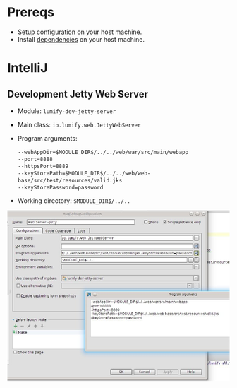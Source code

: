 
# Prereqs

* Setup [configuration](configuration.md) on your host machine.
* Install [dependencies](dependencies.md) on your host machine.

# IntelliJ

## Development Jetty Web Server

* Module: `lumify-dev-jetty-server`
* Main class: `io.lumify.web.JettyWebServer`
* Program arguments:

      --webAppDir=$MODULE_DIR$/../../web/war/src/main/webapp
      --port=8888
      --httpsPort=8889
      --keyStorePath=$MODULE_DIR$/../../web/web-base/src/test/resources/valid.jks
      --keyStorePassword=password

* Working directory: `$MODULE_DIR$/../..`

![Jetty Web Server](img/ide-jetty-webserver.jpg)

